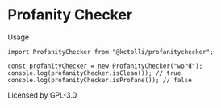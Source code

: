 # Profanity Checker

Usage 

```
import ProfanityChecker from "@kctolli/profanitychecker";

const profanityChecker = new ProfanityChecker("word");
console.log(profanityChecker.isClean()); // true
console.log(profanityChecker.isProfane()); // false
```

Licensed by GPL-3.0
